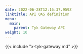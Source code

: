 ```yaml
---
date: 2022-06-28T12:16:37.959Z
linktitle: API OAS definition
menu:
  main:
    parent: Tyk Gateway API
weight: 10
---
```


{{< include "x-tyk-gateway.md" >}}
